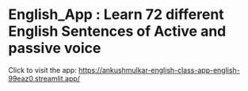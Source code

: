 # English_App : Learn 72 different English Sentences of Active and passive voice
Click to visit the app: https://ankushmulkar-english-class-app-english-99eaz0.streamlit.app/
